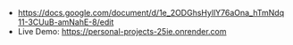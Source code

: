 - https://docs.google.com/document/d/1e_2ODGhsHyllY76aOna_hTmNdq11-3CUuB-amNahE-8/edit
- Live Demo: https://personal-projects-25ie.onrender.com